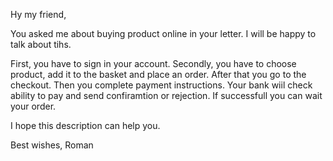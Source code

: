 Hy my friend,

You asked me about buying product online in your letter. I will be happy to talk about tihs.

First, you have to sign in your account. Secondly, you have to choose product, add it to the basket and place an order. After that  you go to the checkout.  Then you complete payment instructions. Your bank wiil check ability to pay and send confiramtion or rejection. If successfull you can wait your order.

I hope this description can help you.

Best wishes,
Roman